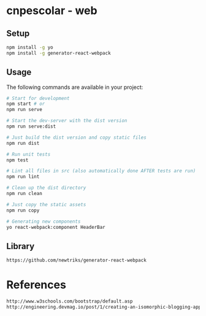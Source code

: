 # cnpescolar - web

## Setup
```bash
npm install -g yo
npm install -g generator-react-webpack
```

## Usage
The following commands are available in your project:
```bash
# Start for development
npm start # or
npm run serve

# Start the dev-server with the dist version
npm run serve:dist

# Just build the dist version and copy static files
npm run dist

# Run unit tests
npm test

# Lint all files in src (also automatically done AFTER tests are run)
npm run lint

# Clean up the dist directory
npm run clean

# Just copy the static assets
npm run copy

# Generating new components
yo react-webpack:component HeaderBar
```

## Library
```bash
https://github.com/newtriks/generator-react-webpack
```

# References
```bash
http://www.w3schools.com/bootstrap/default.asp
http://engineering.devmag.io/post/1/creating-an-isomorphic-blogging-app-using-react-and-flux
```
